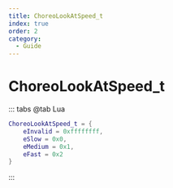 ```yaml
---
title: ChoreoLookAtSpeed_t
index: true
order: 2
category:
  - Guide
---
```


# ChoreoLookAtSpeed_t
::: tabs
@tab Lua
```lua
ChoreoLookAtSpeed_t = {
    eInvalid = 0xffffffff,
    eSlow = 0x0,
    eMedium = 0x1,
    eFast = 0x2
}
```
:::